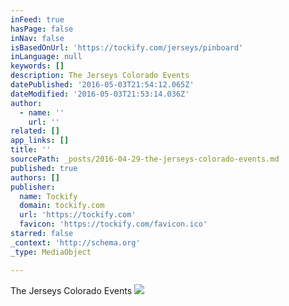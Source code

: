 ```yaml
---
inFeed: true
hasPage: false
inNav: false
isBasedOnUrl: 'https://tockify.com/jerseys/pinboard'
inLanguage: null
keywords: []
description: The Jerseys Colorado Events
datePublished: '2016-05-03T21:54:12.065Z'
dateModified: '2016-05-03T21:53:14.036Z'
author:
  - name: ''
    url: ''
related: []
app_links: []
title: ''
sourcePath: _posts/2016-04-29-the-jerseys-colorado-events.md
published: true
authors: []
publisher:
  name: Tockify
  domain: tockify.com
  url: 'https://tockify.com'
  favicon: 'https://tockify.com/favicon.ico'
starred: false
_context: 'http://schema.org'
_type: MediaObject

---
```

The Jerseys Colorado Events
![](https://the-grid-user-content.s3-us-west-2.amazonaws.com/97ea5929-d081-46af-9232-36cc4fb6cb0b.jpg)